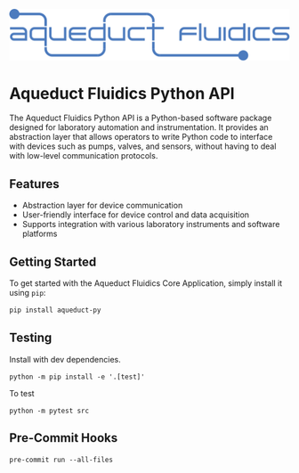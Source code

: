 <p><img src="https://github.com/aqueductfluidics/.github/blob/main/profile/assets/images/logo_blue.svg" alt="Aqueduct Fluidics" /></p>

# Aqueduct Fluidics Python API

The Aqueduct Fluidics Python API is a Python-based software package designed for laboratory automation and instrumentation. It provides an abstraction layer that allows operators to write Python code to interface with devices such as pumps, valves, and sensors, without having to deal with low-level communication protocols.

## Features

-   Abstraction layer for device communication
-   User-friendly interface for device control and data acquisition
-   Supports integration with various laboratory instruments and software platforms

## Getting Started

To get started with the Aqueduct Fluidics Core Application, simply install it using `pip`:

```bash
pip install aqueduct-py
```

## Testing

Install with dev dependencies.

```text
python -m pip install -e '.[test]'
```

To test

```text
python -m pytest src
```

## Pre-Commit Hooks

```text
pre-commit run --all-files
```
